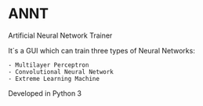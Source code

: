 # ANNT
Artificial Neural Network Trainer 

It´s a GUI which can train three types of Neural Networks:

	- Multilayer Perceptron
	- Convolutional Neural Network
	- Extreme Learning Machine

Developed in Python 3
